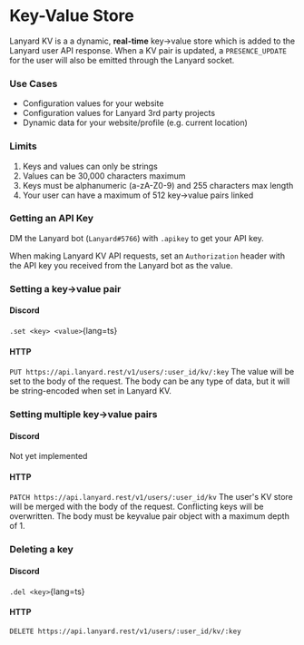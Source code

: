 # Key-Value Store

Lanyard KV is a a dynamic, **real-time** key->value store which is added to the Lanyard user API response. When a KV pair is updated, a `PRESENCE_UPDATE` for the user will also be emitted through the Lanyard socket.

### Use Cases

- Configuration values for your website
- Configuration values for Lanyard 3rd party projects
- Dynamic data for your website/profile (e.g. current location)

### Limits

1. Keys and values can only be strings
2. Values can be 30,000 characters maximum
3. Keys must be alphanumeric (a-zA-Z0-9) and 255 characters max length
4. Your user can have a maximum of 512 key->value pairs linked

### Getting an API Key

DM the Lanyard bot (`Lanyard#5766`) with `.apikey` to get your API key.

When making Lanyard KV API requests, set an `Authorization` header with the API key you received from the Lanyard bot as the value.

### Setting a key->value pair

#### Discord

`.set <key> <value>`{lang=ts}

#### HTTP

`PUT https://api.lanyard.rest/v1/users/:user_id/kv/:key`
The value will be set to the body of the request. The body can be any type of data, but it will be string-encoded when set in Lanyard KV.

### Setting multiple key->value pairs

#### Discord

Not yet implemented

#### HTTP

`PATCH https://api.lanyard.rest/v1/users/:user_id/kv`
The user's KV store will be merged with the body of the request. Conflicting keys will be overwritten. The body must be keyvalue pair object with a maximum depth of 1.

### Deleting a key

#### Discord

`.del <key>`{lang=ts}

#### HTTP

`DELETE https://api.lanyard.rest/v1/users/:user_id/kv/:key`
